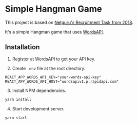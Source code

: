 # Simple Hangman Game

This project is based on [Netguru's Recruitment Task from 2018](https://github.com/netguru/frontend-recruitment-task).

It's a simple Hangman game that uses [WordsAPI](https://www.wordsapi.com/).

## Installation

1. Register at [WordsAPI](https://www.wordsapi.com/) to get your API key.

2. Create `.env` file at the root directory.

```index
REACT_APP_WORDS_API_KEY="your-words-api-key"
REACT_APP_WORDS_API_HOST="wordsapiv1.p.rapidapi.com"
```

3. Install NPM dependencies.

```bash
yarn install
```

4. Start development server.

```bash
yarn start
```
